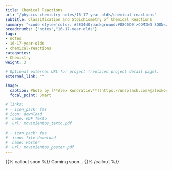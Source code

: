 ```yaml
---
title: Chemical Reactions
url: "/physics-chemistry-notes/16-17-year-olds/chemical-reactions"
subtitle: Classification and Stoichiometry of Chemical Reactions
summary: "<code style='color: #2E3440;background:#88C0D0'>COMING SOON</code><br>Classification and Stoichiometry of Chemical Reactions."
breadcrumbs: ["notes","16-17-year-olds"]
tags:
- notes
- 16-17-year-olds
- chemical-reactions
categories:
- Chemistry
weight: 3

# Optional external URL for project (replaces project detail page).
external_link: ""

image:
  caption: Photo by [**Alex Kondratiev**](https://unsplash.com/@alexkondratiev) on [Unsplash](https://unsplash.com)
  focal_point: Smart

# links:
# - icon_pack: fas
# icon: download
#  name: PDF Texto
#  url: movimientos_texto.pdf
  
# - icon_pack: fas
#  icon: file-download
#  name: Póster
#  url: movimientos_poster.pdf  
---
```


{{% callout soon %}}
Coming soon...
{{% /callout %}}

